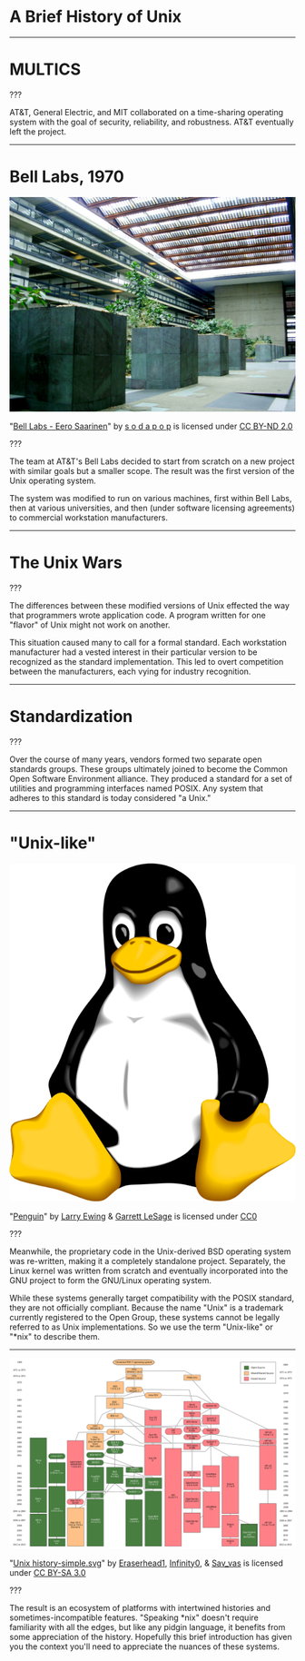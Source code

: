 # A Brief History of Unix

---

# MULTICS

???

AT&T, General Electric, and MIT collaborated on a time-sharing operating system
with the goal of security, reliability, and robustness. AT&T eventually left
the project.

---

# Bell Labs, 1970

![AT&T Bell Labs](bell-labs.jpg)

"[Bell Labs - Eero
Saarinen](https://www.flickr.com/photos/sodapop81/2412025709/)" by [s o d a p o
p](https://www.flickr.com/photos/sodapop81/) is licensed under [CC BY-ND
2.0](https://creativecommons.org/licenses/by-nd/2.0/)

???

The team at AT&T's Bell Labs decided to start from scratch on a new project
with similar goals but a smaller scope. The result was the first version of the
Unix operating system.

The system was modified to run on various machines, first within Bell Labs,
then at various universities, and then (under software licensing agreements) to
commercial workstation manufacturers.

---

# The Unix Wars

???

The differences between these modified versions of Unix effected the way that
programmers wrote application code. A program written for one "flavor" of Unix
might not work on another.

This situation caused many to call for a formal standard. Each workstation
manufacturer had a vested interest in their particular version to be recognized
as the standard implementation. This led to overt competition between the
manufacturers, each vying for industry recognition.

---

# Standardization

???

Over the course of many years, vendors formed two separate open standards
groups. These groups ultimately joined to become the Common Open Software
Environment alliance. They produced a standard for a set of utilities and
programming interfaces named POSIX. Any system that adheres to this standard is
today considered "a Unix."

---

# "Unix-like"

![Linux Penguin](penguin.svg)

"[Penguin](http://www.home.unix-ag.org/simon/penguin/)" by [Larry
Ewing](http://www.isc.tamu.edu/~lewing/) & [Garrett
LeSage](https://github.com/garrett/Tux) is licensed under
[CC0](http://creativecommons.org/publicdomain/zero/1.0/deed.en)

???

Meanwhile, the proprietary code in the Unix-derived BSD operating system was
re-written, making it a completely standalone project. Separately, the Linux
kernel was written from scratch and eventually incorporated into the GNU
project to form the GNU/Linux operating system.

While these systems generally target compatibility with the POSIX standard,
they are not officially compliant. Because the name "Unix" is a trademark
currently registered to the Open Group, these systems cannot be legally
referred to as Unix implementations. So we use the term "Unix-like" or "\*nix"
to describe them.

---

![A diagram showing the key Unix and Unix-like operating systems](unix-history.svg)

"[Unix
history-simple.svg](https://en.wikipedia.org/wiki/File:Unix_history-simple.svg)"
by [Eraserhead1](https://commons.wikimedia.org/wiki/User:Eraserhead1),
[Infinity0](https://commons.wikimedia.org/wiki/User:Infinity0), &
[Sav_vas](https://commons.wikimedia.org/wiki/User:Sav_vas) is licensed under
[CC BY-SA 3.0](https://creativecommons.org/licenses/by-sa/3.0/)

???

The result is an ecosystem of platforms with intertwined histories and
sometimes-incompatible features. "Speaking \*nix" doesn't require familiarity
with all the edges, but like any pidgin language, it benefits from some
appreciation of the history. Hopefully this brief introduction has given you
the context you'll need to appreciate the nuances of these systems.

